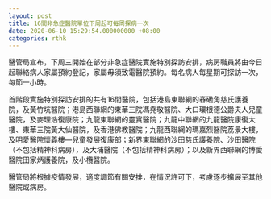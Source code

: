 ```yaml
---
layout: post
title: 16間非急症醫院單位下周起可每周探病一次
date: 2020-06-10 15:29:54.000000000 +08:00
categories: rthk
---
```


醫管局宣布，下周三開始在部分非急症醫院實施特別探訪安排，病房職員將由今日起聯絡病人家屬預約登記，家屬毋須致電醫院預約。每名病人每星期可探訪一次，每節一小時。

首階段實施特別探訪安排的共有16間醫院，包括港島東聯網的舂磡角慈氏護養院，及黃竹坑醫院；港島西聯網的東華三院馮堯敬醫院、大口環根德公爵夫人兒童醫院，及麥理浩復康院；九龍東聯網的靈實醫院；九龍中聯網的九龍醫院康復大樓、東華三院黃大仙醫院，及香港佛教醫院；九龍西聯網的瑪嘉烈醫院荔景大樓，及明愛醫院懷義樓—兒童發展復康部；新界東聯網的沙田慈氏護養院、沙田醫院（不包括精神科病房），及大埔醫院（不包括精神科病房）；以及新界西聯網的博愛醫院田家炳護養院，及小欖醫院。

醫管局將根據疫情發展，適度調節有關安排，在情況許可下，考慮逐步擴展至其他醫院或病房。
